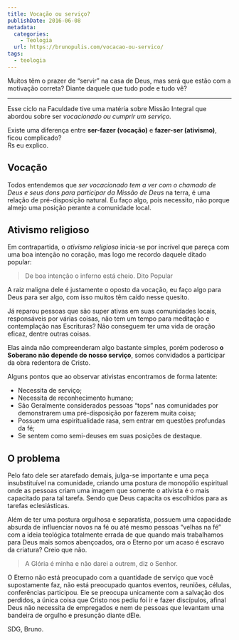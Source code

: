 ```yaml
---
title: Vocação ou serviço?
publishDate: 2016-06-08
metadata:
  categories:
    - Teologia
  url: https://brunopulis.com/vocacao-ou-servico/
tags:
  - teologia
---
```

Muitos têm o prazer de “servir” na casa de Deus, mas será que estão com a motivação correta? Diante daquele que tudo pode e tudo vê?

* * *

Esse ciclo na Faculdade tive uma matéria sobre Missão Integral que abordou sobre ser _vocacionado ou cumprir um serviço._

Existe uma diferença entre **ser-fazer (vocação)** e **fazer-ser (ativismo)**, ficou complicado?  
Rs eu explico.

## Vocação

Todos entendemos que _ser vocacionado tem a ver com o chamado de Deus e seus dons para participar da Missão de Deus_ na terra, é uma relação de pré-disposição natural. Eu faço algo, pois necessito, não porque almejo uma posição perante a comunidade local.

## Ativismo religioso

Em contrapartida, o _ativismo religioso_ inicia-se por incrível que pareça com uma boa intenção no coração, mas logo me recordo daquele ditado popular:

> De boa intenção o inferno está cheio.
> Dito Popular

A raiz maligna dele é justamente o oposto da vocação, eu faço algo para Deus para ser algo, com isso muitos têm caído nesse quesito.

Já reparou pessoas que são super ativas em suas comunidades locais, responsáveis por várias coisas, não tem um tempo para meditação e contemplação nas Escrituras? Não conseguem ter uma vida de oração eficaz, dentre outras coisas.

Elas ainda não compreenderam algo bastante simples, porém poderoso **o Soberano não depende do nosso serviço**, somos convidados a participar da obra redentora de Cristo.

Alguns pontos que ao observar ativistas encontramos de forma latente:

- Necessita de serviço;
- Necessita de reconhecimento humano;
- São Geralmente considerados pessoas “tops” nas comunidades por demonstrarem uma pré-disposição por fazerem muita coisa;
- Possuem uma espiritualidade rasa, sem entrar em questões profundas da fé;
- Se sentem como semi-deuses em suas posições de destaque.

## O problema

Pelo fato dele ser atarefado demais, julga-se importante e uma peça insubstituível na comunidade, criando uma postura de monopólio espiritual onde as pessoas criam uma imagem que somente o ativista é o mais capacitado para tal tarefa. Sendo que Deus capacita os escolhidos para as tarefas eclesiásticas.

Além de ter uma postura orgulhosa e separatista, possuem uma capacidade absurda de influenciar novos na fé ou até mesmo pessoas “velhas na fé” com a ideia teológica totalmente errada de que quando mais trabalhamos para Deus mais somos abençoados, ora o Eterno por um acaso é escravo da criatura? Creio que não.

> A Glória é minha e não darei a outrem, diz o Senhor.

O Eterno não está preocupado com a quantidade de serviço que você supostamente faz, não está preocupado quantos eventos, reuniões, células, conferências participou. Ele se preocupa unicamente com a salvação dos perdidos, a única coisa que Cristo nos pediu foi ir e fazer discípulos, afinal Deus não necessita de empregados e nem de pessoas que levantam uma bandeira de orgulho e presunção diante dEle.

SDG,
Bruno.
